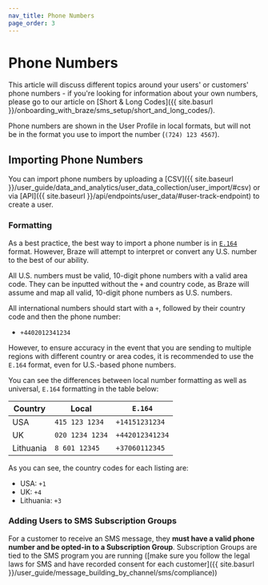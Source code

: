 ```yaml
---
nav_title: Phone Numbers
page_order: 3
---
```


# Phone Numbers

This article will discuss different topics around your users' or customers' phone numbers - if you're looking for information about your own numbers, please go to our article on [Short & Long Codes]({{ site.basurl }}/onboarding_with_braze/sms_setup/short_and_long_codes/).

Phone numbers are shown in the User Profile in local formats, but will not be in the format you use to import the number (`(724) 123 4567`).

## Importing Phone Numbers

You can import phone numbers by uploading a [CSV]({{ site.baseurl }}/user_guide/data_and_analytics/user_data_collection/user_import/#csv) or via [API]({{ site.baseurl }}/api/endpoints/user_data/#user-track-endpoint) to create a user.

### Formatting

As a best practice, the best way to import a phone number is in [`E.164`](https://en.wikipedia.org/wiki/E.164) format. However, Braze will attempt to interpret or convert any U.S. number to the best of our ability.

All U.S. numbers must be valid, 10-digit phone numbers with a valid area code. They can be inputted without the `+` and country code, as Braze will assume and map all valid, 10-digit phone numbers as U.S. numbers.

All international numbers should start with a `+`, followed by their country code and then the phone number:
- `+4402012341234`

However, to ensure accuracy in the event that you are sending to multiple regions with different country or area codes, it is recommended to use the `E.164` format, even for U.S.-based phone numbers.

You can see the differences between local number formatting as well as universal, `E.164` formatting in the table below:

Country | Local |  `E.164`
---|---|---
USA | `415 123 1234` | `+14151231234`
UK | `020 1234 1234` | `+442012341234`
Lithuania | `8 601 12345` | `+37060112345`

As you can see, the country codes for each listing are:
- USA: `+1`
- UK: `+4`
- Lithuania: `+3`

### Adding Users to SMS Subscription Groups

For a customer to receive an SMS message, they __must have a valid phone number and be opted-in to a Subscription Group__. Subscription Groups are tied to the SMS program you are running ([make sure you follow the legal laws for SMS and have recorded consent for each customer]({{ site.basurl }}/user_guide/message_building_by_channel/sms/compliance))
